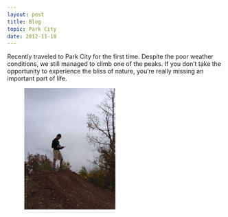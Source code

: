 ```yaml
---
layout: post
title: Blog
topic: Park City
date: 2012-11-18
---
```

<div class="content" markdown="1">
Recently traveled to Park City for the first time. Despite the poor weather conditions, we still managed to climb one of the peaks. If you don’t take the opportunity to experience the bliss of nature, you’re really missing an important part of life.

<figure class="image">
    <img src="/images/park-city.png" style="width:50%">
</figure>
</div>
